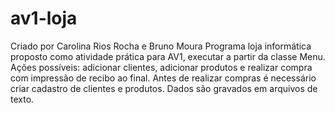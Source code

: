 # av1-loja
Criado por Carolina Rios Rocha e Bruno Moura
Programa loja informática proposto como atividade prática para AV1, executar a partir da classe Menu. Ações possíveis: adicionar clientes, adicionar produtos e realizar compra com impressão de recibo ao final. Antes de realizar compras é necessário criar cadastro de clientes e produtos. Dados são gravados em arquivos de texto.
